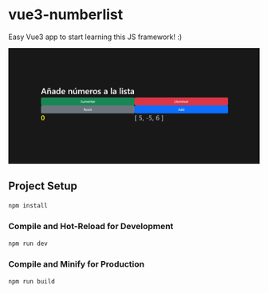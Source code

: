 # vue3-numberlist

Easy Vue3 app to start learning this JS framework! :)

![Image text](https://github.com/lucas-jb/vue3-numberlist/blob/main/.img/image.PNG)


## Project Setup

```sh
npm install
```

### Compile and Hot-Reload for Development

```sh
npm run dev
```

### Compile and Minify for Production

```sh
npm run build
```
